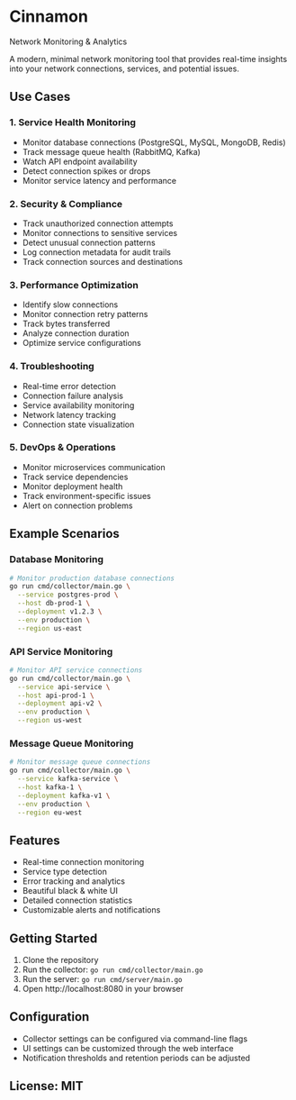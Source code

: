 # Cinnamon

Network Monitoring & Analytics

A modern, minimal network monitoring tool that provides real-time insights into your network connections, services, and potential issues.

## Use Cases

### 1. Service Health Monitoring
- Monitor database connections (PostgreSQL, MySQL, MongoDB, Redis)
- Track message queue health (RabbitMQ, Kafka)
- Watch API endpoint availability
- Detect connection spikes or drops
- Monitor service latency and performance

### 2. Security & Compliance
- Track unauthorized connection attempts
- Monitor connections to sensitive services
- Detect unusual connection patterns
- Log connection metadata for audit trails
- Track connection sources and destinations

### 3. Performance Optimization
- Identify slow connections
- Monitor connection retry patterns
- Track bytes transferred
- Analyze connection duration
- Optimize service configurations

### 4. Troubleshooting
- Real-time error detection
- Connection failure analysis
- Service availability monitoring
- Network latency tracking
- Connection state visualization

### 5. DevOps & Operations
- Monitor microservices communication
- Track service dependencies
- Monitor deployment health
- Track environment-specific issues
- Alert on connection problems

## Example Scenarios

### Database Monitoring
```bash
# Monitor production database connections
go run cmd/collector/main.go \
  --service postgres-prod \
  --host db-prod-1 \
  --deployment v1.2.3 \
  --env production \
  --region us-east
```

### API Service Monitoring
```bash
# Monitor API service connections
go run cmd/collector/main.go \
  --service api-service \
  --host api-prod-1 \
  --deployment api-v2 \
  --env production \
  --region us-west
```

### Message Queue Monitoring
```bash
# Monitor message queue connections
go run cmd/collector/main.go \
  --service kafka-service \
  --host kafka-1 \
  --deployment kafka-v1 \
  --env production \
  --region eu-west
```

## Features
- Real-time connection monitoring
- Service type detection
- Error tracking and analytics
- Beautiful black & white UI
- Detailed connection statistics
- Customizable alerts and notifications

## Getting Started
1. Clone the repository
2. Run the collector: `go run cmd/collector/main.go`
3. Run the server: `go run cmd/server/main.go`
4. Open http://localhost:8080 in your browser

## Configuration
- Collector settings can be configured via command-line flags
- UI settings can be customized through the web interface
- Notification thresholds and retention periods can be adjusted

## License: MIT 